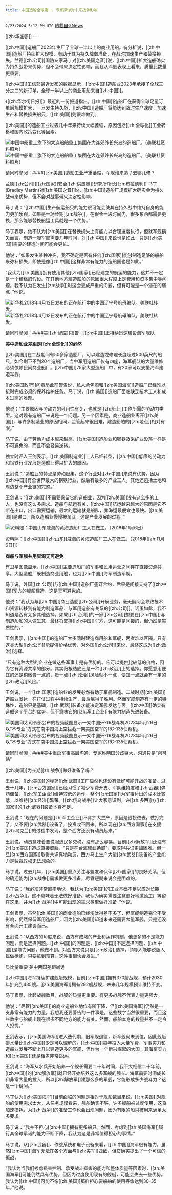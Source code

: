 ```yaml
---
title: 中国造船全球第一，专家探讨对未来战争影响
---
```

`2/23/2024 5:12 PM UTC` [轉載自GNews](https://gnews.org/articles/2335393)

[[zh:华盛顿]] — 

[[zh:中国]]造船厂2023年生厂了全球一半以上的商业用船。有分析说，[[zh:中国]]造船厂持续扩大规模，有助于其为持久战做准备，在战时加速生产和替换损失。兰德[[zh:公司]]国防专家马丁对[[zh:美国之音]]说，[[zh:中国]]扩大造船确实为持久战带来优势，但不会带来决定性影响，而且从军舰表现上看来，质量比数量更重要。

[[zh:中国]]工信部最近发布的数据显示，[[zh:中国]]造船业2023年承接了全球三分之二的新订单，全球一半以上的商业用船来自[[zh:中国]]。

《[[zh:华尔街日报]]》最近的一份报道指出，[[zh:中国]]造船厂在获得全球足量订单后规模扩大，一旦发生持久战，[[zh:中国]]造船厂将能达到战时生产速度，加速生产和替换损失船只，[[zh:美国]]则很难做到。

[[zh:美国]]的造船工业过去几十年来持续大幅萎缩，原因包括[[zh:全球化]]工业转移和国内政策变化等因素。

![中国中船重工旗下的大连船舶重工集团在大连郊外长兴岛的造船厂。（美联社资料照片）](https://gdb.voanews.com/0A73DC49-4750-4980-B3BD-D5105AA7CF1D_w100_r1.jpg "中国中船重工旗下的大连船舶重工集团在大连郊外长兴岛的造船厂。（美联社资料照片）") ![中国中船重工旗下的大连船舶重工集团在大连郊外长兴岛的造船厂。（美联社资料照片）](https://gdb.voanews.com/0A73DC49-4750-4980-B3BD-D5105AA7CF1D_w100_r1.jpg "中国中船重工旗下的大连船舶重工集团在大连郊外长兴岛的造船厂。（美联社资料照片）")

请同时参阅：####[[zh:美国]]造船工业严重萎缩，军舰谁来造？去哪儿修？

兰德[[zh:公司]][[zh:国家]]安全[[zh:供应链]]研究所所长[[zh:布拉德利]]·马丁(Bradley Martin)对[[zh:美国之音]]说，[[zh:中国]]造船厂规模扩大确实会为持久战带来优势，但不会对战事带来决定性影响。

马丁说：“[[zh:中国]]生产航运船只的能力很可能会使其在持久战中维持自身的能力更加乐观。如果是一场长期[[zh:战争]]，在很长一段时间内，很多东西都需要更换，那么能够替换船运工具就是一个优势。”

马丁表示，他不认为[[zh:美国]]在替换损失上有能力以合理速度执行，但就军舰损失而言，制造一艘军舰需要几年时间，对[[zh:中国]]来说也是如此，只是[[zh:美国]]需要的建造时间可能会更长。

他说：“如果发生某种冲突，我不确定是否有任何[[zh:国家]]能够制造足够的船舶来弥补损失，即使是像[[zh:中国]]这样非常有能力的造船国也是如此。”

“我认为[[zh:美国]]拥有使用其他[[zh:国家]]已经建立的航运的能力，这并不一定是一个糟糕的假设。在其他地方建造船舶的原因很大程度上是费用和资本集中等问题。我不认为在发生[[zh:战争]]时这会变成严重的问题，但有可能是一个潜在的弱点，”他说。

![新华社2018年4月12日发布的正在航行中的中国辽宁号航母编队。美联社转发。](https://gdb.voanews.com/09690000-0a00-0242-e1da-08da77cf6d77_w100_r1.jpg "新华社2018年4月12日发布的正在航行中的中国辽宁号航母编队。美联社转发。") ![新华社2018年4月12日发布的正在航行中的中国辽宁号航母编队。美联社转发。](https://gdb.voanews.com/09690000-0a00-0242-e1da-08da77cf6d77_w100_r1.jpg "新华社2018年4月12日发布的正在航行中的中国辽宁号航母编队。美联社转发。")

请同时参阅：####美[[zh:智库]]报告：[[zh:中国]]正持续迅速建设海军舰队

**美中造船业差距是[[zh:全球化]]的必然**

[[zh:美国]]在二战期间有50多家造船厂，可以建造或修理长度超过500英尺的船只，如今剩下不到20个造船厂，当中军用造船厂仅有四座，海军舰队的大量维修必须依赖民间商业船厂。[[zh:中国]]75家大型造船厂中，有20家可以支援海军建造军舰。

[[zh:美国政府]]问责局此前警告说，私人承包商和[[zh:美国海军]]造船厂已经难以按时完成必须的保养维护任务。马丁说，[[zh:美国]]造船厂面临缺乏技术工人和成本过高的难题。

他说：“主要原因与劳动力的可用性有关，也就是[[zh:船上]]工作所需的劳动力类型。这对现有造船厂来说是一个问题。另一个因素是，商业造船业离开[[zh:美国]]，与许多制造业的原因相同，监管起来很困难。建造船舶的[[zh:地点]]相对有限。”

马丁说，由于劳动力成本越来越高，[[zh:美国]]造船业和钢铁及采矿业没落一样是不可避免的，而且不会轻易逆转。

独立时评人王剑表示，[[zh:美国制造业]]工人已经转型，[[zh:中国]]低廉的劳动力和钢铁行业发展是造船业得以扩大的原因。

王剑说：“造船业的特点是劳动密集，这个行业对[[zh:中国]]来说有优势，因为[[zh:中国]]有全世界最大的钢铁行业，然后有最多的产业工人。其他还包括土地和周边整个产业链的完整。”

王剑说：“[[zh:美国]]不需要保留它的造船业，因为[[zh:美国]]没有这么多的工人，也没有这么多需求。造船与航运有关，[[zh:中国]]航运越来越大的原因是它不断在出口，出口需要运输，最大的运输就是船队，靠海运最便宜也最快。[[zh:美国]]是进口，所以造船业慢慢被淘汰，这是产业发展的过程。”

![资料照：中国山东威海的黄海造船厂工人在做工。（2018年11月6日）](https://gdb.voanews.com/01000000-0a00-0242-76d4-08dc3465cb03_w250_r0_s.jpg "资料照：中国山东威海的黄海造船厂工人在做工。（2018年11月6日）")

资料照：[[zh:中国]][[zh:山东]]威海的黄海造船厂工人在做工。（2018年[[zh:11月6日]]）

**商船与军舰共用资源无可避免**

有卫星图像显示，[[zh:中国]]主要造船厂的军事和民用运营之间存在直接资源共享。大型造船厂既制造商业用船，也为[[zh:中国]]海军制造军舰。

马丁说，外国[[zh:公司]]与[[zh:中国]]造船厂签订合约，后果是间接支持了[[zh:中国]]军方的舰船建造，这是无可避免的。

他说：“我认为与[[zh:中国]]商业造船[[zh:公司]]开展业务，毫无疑问会导致技术和资源转移到有能力制造军品、与军用造船有关系的[[zh:公司]]。话虽如此，我不知道是否有太多其他选择。如果[[zh:台湾]]的一家[[zh:公司]]想要在[[zh:中国]]与制造船舶的人做生意，最终将支持[[zh:中国]]军方，这可能是间接的，但仍然是实质性的。”

王剑表示，[[zh:中国]]的造船厂大多同时建造商用船和军舰，两者难以区隔。只有这类大型[[zh:公司]]能提供价格优势，对外国[[zh:公司]]来说，最终这成为[[zh:政治]]选择。

“只有这种大型的企业在做这些军事上是有优势的。它可以提供比较低的价格，因为它有资源共享的部分。其实归根结底还是一种[[zh:政治]]上的选择。你愿意用便宜的还是稍微贵一点的，贵一点[[zh:政治]]风险就小一点，便宜一点就会有一定的[[zh:政治]]风险。”

王剑说，一个[[zh:国家]]造船业的发展必然有助于军舰制造。二战时期[[zh:美国]]造船业发达，在打仗过程中持续生产，最后赢得了胜利。然而军舰制造有一定的特殊性，造船只是基础，[[zh:武器]]装备才能决定军舰发达与否。[[zh:中国]]确实有造船这个平台的优势，但不意味它的[[zh:军工企业]]有能力制造先进装备。

![美国印太司令部公布的视频截图显示一架中国歼-16战斗机2023年5月26日以“不专业”方式在南中国海上空拦截一架美国空军的RC-135侦察机。](https://gdb.voanews.com/01000000-0aff-0242-53e1-08db614e13ae_w100_r1.jpg "美国印太司令部公布的视频截图显示一架中国歼-16战斗机2023年5月26日以“不专业”方式在南中国海上空拦截一架美国空军的RC-135侦察机。") ![美国印太司令部公布的视频截图显示一架中国歼-16战斗机2023年5月26日以“不专业”方式在南中国海上空拦截一架美国空军的RC-135侦察机。](https://gdb.voanews.com/01000000-0aff-0242-53e1-08db614e13ae_w100_r1.jpg "美国印太司令部公布的视频截图显示一架中国歼-16战斗机2023年5月26日以“不专业”方式在南中国海上空拦截一架美国空军的RC-135侦察机。")

请同时参阅：####美中重启军事高层沟通，专家称两国分歧巨大，沟通只是“创可贴”

[[zh:美国]]为长期[[zh:战争]]做好准备了吗？

王剑说，[[zh:美国]]的弹药[[zh:武器]]工厂显然也还没有做好可能开战的准备。过去十几年，[[zh:西方国家]]已经习惯了减少军费开支、军队维持度和[[zh:武器]]弹药储备，[[zh:军工企业]]维持较低的运作，整个[[zh:国家]]为军事付出的成本比较低，以维持[[zh:经济]]繁荣。[[zh:俄乌战争]]让大家意识到，许[[zh:多西]]方[[zh:国家]]的[[zh:武器]]装备本身不足。

王剑说：“现在的问题是[[zh:军工企业]]不肯扩大生产，原因是钱投进去，仗打完了，又不要[[zh:武器]]设备了，投资收不回来。所以现在[[zh:西方国家]]在支援[[zh:乌克兰]]的过程中发现，整个西方还没有动员起来。”

王剑说，动员意味着要说服选民多交税，没有那么容易。目前[[zh:解放军]]还没有对[[zh:美国]]造成直接威胁，“只是在台海耀武扬威”，要取得共识更加困难。但一旦[[zh:西方国家]]取得共识真地动员，西方马上生产大量[[zh:武器]]装备的产业能力是独裁政权无法想象的。

马丁说，过去几年，[[zh:美国]]重点关注与盟友和伙伴[[zh:国家]]的良好关系，但的确还能为[[zh:战争]]需求做更多准备，尽管短期来说会是困难的。

马丁说：“我必须非常直率地说，我认为[[zh:美国]]的工业基础不足以应对长期[[zh:战争]]。这不意味着无法做好准备。我认为确实需要注意更好地激励工厂等留在这里，并为[[zh:战争]]中可能出现的需求类型做好准备，”他说。

王剑表示，虽然[[zh:美国]]的商业造船已经淘汰得差不多了，但军舰制造完全不受影响，仍然保留军用造船厂，因为[[zh:美国]]知道未来还需要大量军舰，只是还没有全面开工建设而已。

王剑说：“从西方的角度来说，西方有成熟的产业和运作机制，他更多的不是能力问题，而是选择问题。[[zh:中国]]的问题是，[[zh:中国]]不是选择问题，[[zh:中国]]是能力问题，他做不到。对西方来说只是[[zh:政治]]选择，领导人能够说服人民做枪炮，只要拿到预算，这件事很快会发生。”

质比量重要 美中两国差距尚远

[[zh:中国]]海军持续扩建舰艇规模，目前[[zh:中国]]拥有370艘战舰，预计2030年扩充到435艘。[[zh:美国海军]]拥有292艘战舰，未来几年规模预计维持不变。

马丁表示，比起战舰数目，战舰的质量更重要。有更多战舰不代表力量更强大。

他说：“尽管[[zh:美国]]的商业造船业地位有所下降，但[[zh:美国海军]]仍然是一支非常有能力的力量。我想我还要警告的一件事是，这些数字当然很重要，而且这些数字与船舰出现在很多不同地方的能力有关。然而，船舶本身的数量并不一定令人担忧。”

王剑表示，[[zh:美国海军]]进入迭代期，旧军舰退役，新军舰尚未到位，因此舰艇排水量比[[zh:中国]]少是可以理解的。[[zh:中国]]每年投入大量军费，军事实力和造船业发展不断上升以建造更多的军舰，但作为一个新兴崛起的大国，其海军实力和[[zh:美国]]还是相差非常遥远。

王剑说：“海军从水兵开始培养一个舰长需要二十年时间，我不大相信二十年前，[[zh:中国]]的[[zh:解放军]]就已经开始培养这么多军舰的舰长。海军需要时间成长和非常大量的投入，所以[[zh:解放军]]建那么多的军舰，它能形成多少战斗力？这是一个疑问。”

马丁认为[[zh:美国海军]]目前面临的问题是相对于舰船数目来说，[[zh:美国]]对舰船的使用需求太大，从任务规模看来，舰船确实不够，许多舰船被过度使用，这将加速损耗，为[[zh:战争]]的准备工作也会出现问题，因为有限的船只被用来满足太多要求。

马丁说：“我并不担心[[zh:中国]]拥有更多船只。然而，考虑到[[zh:美国海军]]履行其全球承诺的能力不断下降，我认为这是非常值得担心的事情。”

马丁说，从[[zh:武器]]、作战系统和电子设备来看，[[zh:中国]]海军很有能力。虽然[[zh:中国]]海军无法在各个方面与[[zh:美军]]匹敌，但它确实提出了一个可信的挑战，

“我认为当我们考虑损害控制、承受战斗损害的能力和整体质量等因素时，[[zh:美国海军]]可能仍然具有优势。但因为过度使用现有的舰艇，可能会失去一些优势。我认为[[zh:中国]]可能不像[[zh:美国]]那样担心要船舶的使用寿命达到30-35年，”他说。
